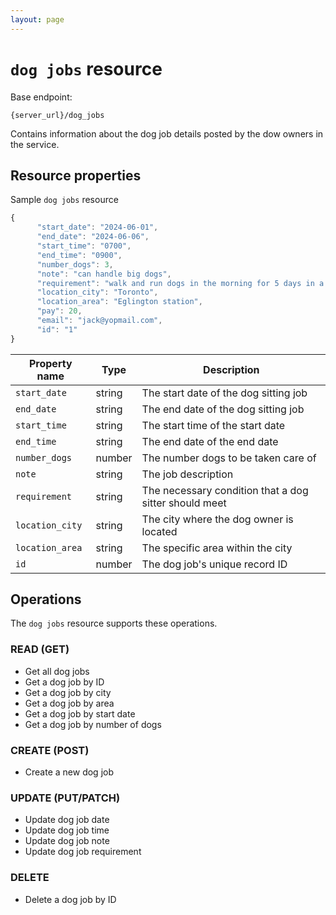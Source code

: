 ```yaml
---
layout: page
---
```

# `dog jobs` resource

Base endpoint:

```shell
{server_url}/dog_jobs
```

Contains information about the dog job details posted by the dow owners in the service.

## Resource properties

Sample `dog jobs` resource

```js
{
      "start_date": "2024-06-01",
      "end_date": "2024-06-06",
      "start_time": "0700",
      "end_time": "0900",
      "number_dogs": 3,
      "note": "can handle big dogs",
      "requirement": "walk and run dogs in the morning for 5 days in a row",
      "location_city": "Toronto",
      "location_area": "Eglington station",
      "pay": 20,
      "email": "jack@yopmail.com",
      "id": "1"
}
```

| Property name | Type | Description |
| ------------- | ----------- | ----------- |
| `start_date` | string | The start date of the dog sitting job |
| `end_date` | string | The end date of the dog sitting job |
| `start_time` | string | The start time of the start date |
| `end_time` | string | The end date of the end date  |
| `number_dogs` | number | The number dogs to be taken care of |
| `note` | string | The job description |
| `requirement` | string | The necessary condition that a dog sitter should meet |
| `location_city` | string | The city where the dog owner is located |
| `location_area` | string | The specific area within the city |
| `id` | number | The dog job's unique record ID |

## Operations

The `dog jobs` resource supports these operations.

### READ (GET)

* Get all dog jobs
* Get a dog job by ID
* Get a dog job by city
* Get a dog job by area
* Get a dog job by start date
* Get a dog job by number of dogs

### CREATE (POST)

* Create a new dog job

### UPDATE (PUT/PATCH)

* Update dog job date
* Update dog job time
* Update dog job note
* Update dog job requirement


### DELETE

* Delete a dog job by ID